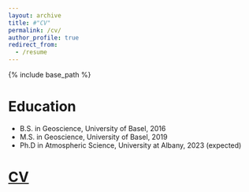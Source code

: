 ```yaml
---
layout: archive
title: #"CV"
permalink: /cv/
author_profile: true
redirect_from:
  - /resume
---
```


{% include base_path %}

Education
======
* B.S. in Geoscience, University of Basel, 2016
* M.S. in Geoscience, University of Basel, 2019
* Ph.D in Atmospheric Science, University at Albany, 2023 (expected)

[CV](https://kathrinalber.github.io/files/CV_Kathrin_Alber.pdf)
======
